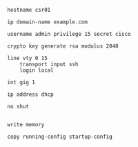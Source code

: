 
    hostname csr01

    ip domain-name example.com

    username admin privilege 15 secret cisco

    crypto key generate rsa modulus 2048

    line vty 0 15
        transport input ssh
        login local

    int gig 1

    ip address dhcp

    no shut


    write memory

    copy running-config startup-config

